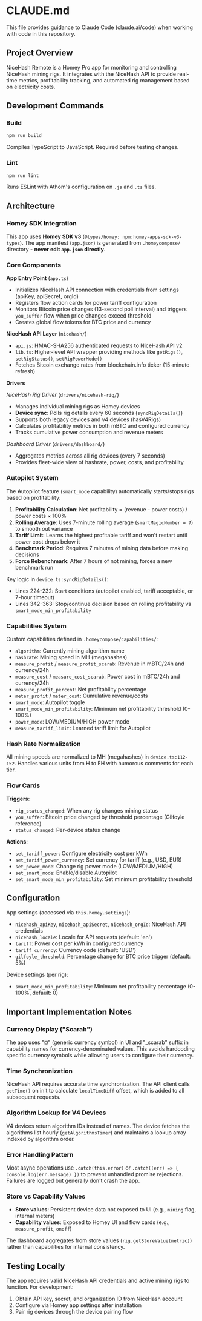 # CLAUDE.md

This file provides guidance to Claude Code (claude.ai/code) when working with code in this repository.

## Project Overview

NiceHash Remote is a Homey Pro app for monitoring and controlling NiceHash mining rigs. It integrates with the NiceHash API to provide real-time metrics, profitability tracking, and automated rig management based on electricity costs.

## Development Commands

### Build
```bash
npm run build
```
Compiles TypeScript to JavaScript. Required before testing changes.

### Lint
```bash
npm run lint
```
Runs ESLint with Athom's configuration on `.js` and `.ts` files.

## Architecture

### Homey SDK Integration

This app uses **Homey SDK v3** (`@types/homey: npm:homey-apps-sdk-v3-types`). The app manifest (`app.json`) is generated from `.homeycompose/` directory - **never edit `app.json` directly**.

### Core Components

**App Entry Point** (`app.ts`)
- Initializes NiceHash API connection with credentials from settings (apiKey, apiSecret, orgId)
- Registers flow action cards for power tariff configuration
- Monitors Bitcoin price changes (13-second poll interval) and triggers `you_suffer` flow when price changes exceed threshold
- Creates global flow tokens for BTC price and currency

**NiceHash API Layer** (`nicehash/`)
- `api.js`: HMAC-SHA256 authenticated requests to NiceHash API v2
- `lib.ts`: Higher-level API wrapper providing methods like `getRigs()`, `setRigStatus()`, `setRigPowerMode()`
- Fetches Bitcoin exchange rates from blockchain.info ticker (15-minute refresh)

**Drivers**

*NiceHash Rig Driver* (`drivers/nicehash-rig/`)
- Manages individual mining rigs as Homey devices
- **Device sync**: Polls rig details every 60 seconds (`syncRigDetails()`)
- Supports both legacy devices and v4 devices (hasV4Rigs)
- Calculates profitability metrics in both mBTC and configured currency
- Tracks cumulative power consumption and revenue meters

*Dashboard Driver* (`drivers/dashboard/`)
- Aggregates metrics across all rig devices (every 7 seconds)
- Provides fleet-wide view of hashrate, power, costs, and profitability

### Autopilot System

The Autopilot feature (`smart_mode` capability) automatically starts/stops rigs based on profitability:

1. **Profitability Calculation**: Net profitability = (revenue - power costs) / power costs × 100%
2. **Rolling Average**: Uses 7-minute rolling average (`smartMagicNumber = 7`) to smooth out variance
3. **Tariff Limit**: Learns the highest profitable tariff and won't restart until power cost drops below it
4. **Benchmark Period**: Requires 7 minutes of mining data before making decisions
5. **Force Rebenchmark**: After 7 hours of not mining, forces a new benchmark run

Key logic in `device.ts:syncRigDetails()`:
- Lines 224-232: Start conditions (autopilot enabled, tariff acceptable, or 7-hour timeout)
- Lines 342-363: Stop/continue decision based on rolling profitability vs `smart_mode_min_profitability`

### Capabilities System

Custom capabilities defined in `.homeycompose/capabilities/`:
- `algorithm`: Currently mining algorithm name
- `hashrate`: Mining speed in MH (megahashes)
- `measure_profit` / `measure_profit_scarab`: Revenue in mBTC/24h and currency/24h
- `measure_cost` / `measure_cost_scarab`: Power cost in mBTC/24h and currency/24h
- `measure_profit_percent`: Net profitability percentage
- `meter_profit` / `meter_cost`: Cumulative revenue/costs
- `smart_mode`: Autopilot toggle
- `smart_mode_min_profitability`: Minimum net profitability threshold (0-100%)
- `power_mode`: LOW/MEDIUM/HIGH power mode
- `measure_tariff_limit`: Learned tariff limit for Autopilot

### Hash Rate Normalization

All mining speeds are normalized to MH (megahashes) in `device.ts:112-152`. Handles various units from H to EH with humorous comments for each tier.

### Flow Cards

**Triggers**:
- `rig_status_changed`: When any rig changes mining status
- `you_suffer`: Bitcoin price changed by threshold percentage (Gilfoyle reference)
- `status_changed`: Per-device status change

**Actions**:
- `set_tariff_power`: Configure electricity cost per kWh
- `set_tariff_power_currency`: Set currency for tariff (e.g., USD, EUR)
- `set_power_mode`: Change rig power mode (LOW/MEDIUM/HIGH)
- `set_smart_mode`: Enable/disable Autopilot
- `set_smart_mode_min_profitability`: Set minimum profitability threshold

## Configuration

App settings (accessed via `this.homey.settings`):
- `nicehash_apiKey`, `nicehash_apiSecret`, `nicehash_orgId`: NiceHash API credentials
- `nicehash_locale`: Locale for API requests (default: 'en')
- `tariff`: Power cost per kWh in configured currency
- `tariff_currency`: Currency code (default: 'USD')
- `gilfoyle_threshold`: Percentage change for BTC price trigger (default: 5%)

Device settings (per rig):
- `smart_mode_min_profitability`: Minimum net profitability percentage (0-100%, default: 0)

## Important Implementation Notes

### Currency Display ("Scarab")
The app uses "¤" (generic currency symbol) in UI and "_scarab" suffix in capability names for currency-denominated values. This avoids hardcoding specific currency symbols while allowing users to configure their currency.

### Time Synchronization
NiceHash API requires accurate time synchronization. The API client calls `getTime()` on init to calculate `localTimeDiff` offset, which is added to all subsequent requests.

### Algorithm Lookup for V4 Devices
V4 devices return algorithm IDs instead of names. The device fetches the algorithms list hourly (`getAlgorithmsTimer`) and maintains a lookup array indexed by algorithm order.

### Error Handling Pattern
Most async operations use `.catch(this.error)` or `.catch((err) => { console.log(err.message) })` to prevent unhandled promise rejections. Failures are logged but generally don't crash the app.

### Store vs Capability Values
- **Store values**: Persistent device data not exposed to UI (e.g., `mining` flag, internal meters)
- **Capability values**: Exposed to Homey UI and flow cards (e.g., `measure_profit`, `onoff`)

The dashboard aggregates from store values (`rig.getStoreValue(metric)`) rather than capabilities for internal consistency.

## Testing Locally

The app requires valid NiceHash API credentials and active mining rigs to function. For development:
1. Obtain API key, secret, and organization ID from NiceHash account
2. Configure via Homey app settings after installation
3. Pair rig devices through the device pairing flow
